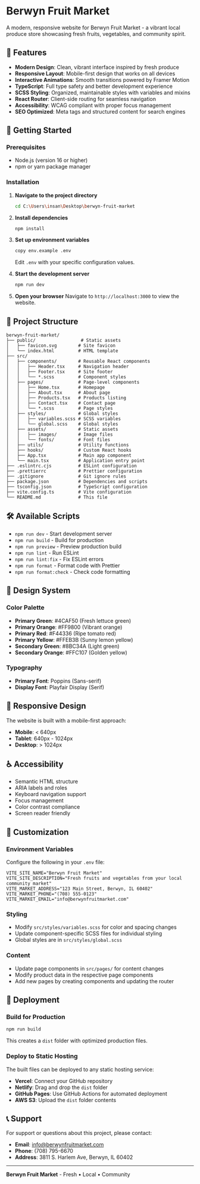 # Berwyn Fruit Market

A modern, responsive website for Berwyn Fruit Market - a vibrant local produce store showcasing fresh fruits, vegetables, and community spirit.

## 🌟 Features

- **Modern Design**: Clean, vibrant interface inspired by fresh produce
- **Responsive Layout**: Mobile-first design that works on all devices
- **Interactive Animations**: Smooth transitions powered by Framer Motion
- **TypeScript**: Full type safety and better development experience
- **SCSS Styling**: Organized, maintainable styles with variables and mixins
- **React Router**: Client-side routing for seamless navigation
- **Accessibility**: WCAG compliant with proper focus management
- **SEO Optimized**: Meta tags and structured content for search engines

## 🚀 Getting Started

### Prerequisites

- Node.js (version 16 or higher)
- npm or yarn package manager

### Installation

1. **Navigate to the project directory**
   ```bash
   cd C:\Users\insan\Desktop\berwyn-fruit-market
   ```

2. **Install dependencies**
   ```bash
   npm install
   ```

3. **Set up environment variables**
   ```bash
   copy env.example .env
   ```
   Edit `.env` with your specific configuration values.

4. **Start the development server**
   ```bash
   npm run dev
   ```

5. **Open your browser**
   Navigate to `http://localhost:3000` to view the website.

## 📁 Project Structure

```
berwyn-fruit-market/
├── public/                 # Static assets
│   ├── favicon.svg        # Site favicon
│   └── index.html         # HTML template
├── src/
│   ├── components/        # Reusable React components
│   │   ├── Header.tsx     # Navigation header
│   │   ├── Footer.tsx     # Site footer
│   │   └── *.scss         # Component styles
│   ├── pages/             # Page-level components
│   │   ├── Home.tsx       # Homepage
│   │   ├── About.tsx      # About page
│   │   ├── Products.tsx   # Products listing
│   │   ├── Contact.tsx    # Contact page
│   │   └── *.scss         # Page styles
│   ├── styles/            # Global styles
│   │   ├── variables.scss # SCSS variables
│   │   └── global.scss    # Global styles
│   ├── assets/            # Static assets
│   │   ├── images/        # Image files
│   │   └── fonts/         # Font files
│   ├── utils/             # Utility functions
│   ├── hooks/             # Custom React hooks
│   ├── App.tsx            # Main app component
│   └── main.tsx           # Application entry point
├── .eslintrc.cjs          # ESLint configuration
├── .prettierrc            # Prettier configuration
├── .gitignore             # Git ignore rules
├── package.json           # Dependencies and scripts
├── tsconfig.json          # TypeScript configuration
├── vite.config.ts         # Vite configuration
└── README.md              # This file
```

## 🛠️ Available Scripts

- `npm run dev` - Start development server
- `npm run build` - Build for production
- `npm run preview` - Preview production build
- `npm run lint` - Run ESLint
- `npm run lint:fix` - Fix ESLint errors
- `npm run format` - Format code with Prettier
- `npm run format:check` - Check code formatting

## 🎨 Design System

### Color Palette

- **Primary Green**: #4CAF50 (Fresh lettuce green)
- **Primary Orange**: #FF9800 (Vibrant orange)
- **Primary Red**: #F44336 (Ripe tomato red)
- **Primary Yellow**: #FFEB3B (Sunny lemon yellow)
- **Secondary Green**: #8BC34A (Light green)
- **Secondary Orange**: #FFC107 (Golden yellow)

### Typography

- **Primary Font**: Poppins (Sans-serif)
- **Display Font**: Playfair Display (Serif)

## 📱 Responsive Design

The website is built with a mobile-first approach:

- **Mobile**: < 640px
- **Tablet**: 640px - 1024px
- **Desktop**: > 1024px

## ♿ Accessibility

- Semantic HTML structure
- ARIA labels and roles
- Keyboard navigation support
- Focus management
- Color contrast compliance
- Screen reader friendly

## 🔧 Customization

### Environment Variables

Configure the following in your `.env` file:

```env
VITE_SITE_NAME="Berwyn Fruit Market"
VITE_SITE_DESCRIPTION="Fresh fruits and vegetables from your local community market"
VITE_MARKET_ADDRESS="123 Main Street, Berwyn, IL 60402"
VITE_MARKET_PHONE="(708) 555-0123"
VITE_MARKET_EMAIL="info@berwynfruitmarket.com"
```

### Styling

- Modify `src/styles/variables.scss` for color and spacing changes
- Update component-specific SCSS files for individual styling
- Global styles are in `src/styles/global.scss`

### Content

- Update page components in `src/pages/` for content changes
- Modify product data in the respective page components
- Add new pages by creating components and updating the router

## 🚀 Deployment

### Build for Production

```bash
npm run build
```

This creates a `dist` folder with optimized production files.

### Deploy to Static Hosting

The built files can be deployed to any static hosting service:

- **Vercel**: Connect your GitHub repository
- **Netlify**: Drag and drop the `dist` folder
- **GitHub Pages**: Use GitHub Actions for automated deployment
- **AWS S3**: Upload the `dist` folder contents

## 📞 Support

For support or questions about this project, please contact:

- **Email**: info@berwynfruitmarket.com
- **Phone**: (708) 795-6670
- **Address**: 3811 S. Harlem Ave, Berwyn, IL 60402

---

**Berwyn Fruit Market** - Fresh • Local • Community
